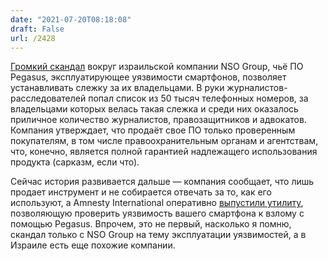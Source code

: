 ```yaml
---
date: "2021-07-20T08:18:08"
draft: False
url: /2428
---
```


[Громкий скандал](https://www.theguardian.com/world/2021/jul/18/revealed-leak-uncovers-global-abuse-of-cyber-surveillance-weapon-nso-group-pegasus) вокруг израильской компании NSO Group, чьё ПО Pegasus, эксплуатирующее уязвимости смартфонов, позволяет устанавливать слежку за их владельцами. В руки журналистов-расследователей попал список из 50 тысяч телефонных номеров, за владельцами которых велась такая слежка и среди них оказалось приличное количество журналистов, правозащитников и адвокатов. Компания утверждает, что продаёт свое ПО только проверенным покупателям, в том числе правоохранительным органам и агентствам, что, конечно, является полной гарантией надлежащего использования продукта (сарказм, если что). 

Сейчас история развивается дальше — компания сообщает, что лишь продает инструмент и не собирается отвечать за то, как его используют, а Amnesty International оперативно [выпустили утилиту](https://techcrunch.com/2021/07/19/toolkit-nso-pegasus-iphone-android/), позволяющую проверить уязвимость вашего смартфона к взлому с помощью Pegasus. Впрочем, это не первый, насколько я помню, скандал только с NSO Group на тему эксплуатации уязвимостей, а в Израиле есть еще похожие компании.
